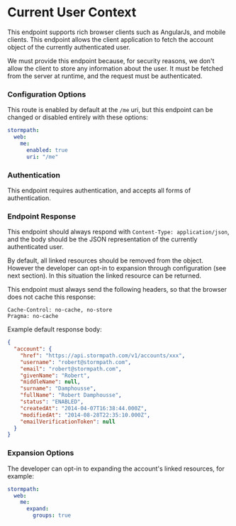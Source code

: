 # Current User Context

This endpoint supports rich browser clients such as AngularJs, and mobile
clients.  This endpoint allows the client application to fetch the account
object of the currently authenticated user.

We must provide this endpoint because, for security reasons, we don't allow the
client to store any information about the user.  It must be fetched from the
server at runtime, and the request must be authenticated.

### Configuration Options

This route is enabled by default at the `/me` uri, but this endpoint can be
changed or disabled entirely with these options:

```yaml
stormpath:
  web:
    me:
      enabled: true
      uri: "/me"
```

### Authentication

This endpoint requires authentication, and accepts all forms of authentication. 

### Endpoint Response

This endpoint should always respond with `Content-Type: application/json`, and
the body should be the JSON representation of the currently authenticated user.

By default, all linked resources should be removed from the object.  However the
developer can opt-in to expansion through configuration (see next section). In
this situation the linked resource can be returned.

This endpoint must always send the following headers, so that the browser does
not cache this response:

```
Cache-Control: no-cache, no-store
Pragma: no-cache
```

Example default response body:

```json
{
  "account": {
    "href": "https://api.stormpath.com/v1/accounts/xxx",
    "username": "robert@stormpath.com",
    "email": "robert@stormpath.com",
    "givenName": "Robert",
    "middleName": null,
    "surname": "Damphousse",
    "fullName": "Robert Damphousse",
    "status": "ENABLED",
    "createdAt": "2014-04-07T16:38:44.000Z",
    "modifiedAt": "2014-08-28T22:35:10.000Z",
    "emailVerificationToken": null
  }
}
```

### Expansion Options

The developer can opt-in to expanding the account's linked resources, for
example:

```yaml
stormpath:
  web:
    me:
      expand:
        groups: true
```
